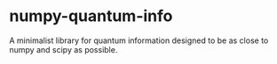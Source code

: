 # numpy-quantum-info
A minimalist library for quantum information designed to be as close to numpy and scipy as possible.
